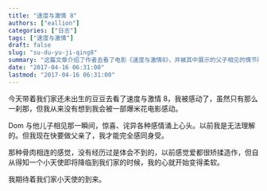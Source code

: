 ```yaml
---
title: "速度与激情 8"
authors: ["eallion"]
categories: ["日志"]
tags: ["速度与激情"]
draft: false
slug: "su-du-yu-ji-qing8"
summary: "这篇文章介绍了作者去看了电影《速度与激情8》，并被其中展示的父子相见的情节所感动。虽然作者以前无法理解这种感受，但是自从得知将要成为父亲后，作者的心开始变得柔软，并期待着他们家的小天使的到来。"
date: "2017-04-16 06:31:00"
lastmod: "2017-04-16 06:31:00"
---
```


今天带着我们家还未出生的豆豆去看了速度与激情 8，我被感动了，虽然只有那么一刹那，但我从来没有想到我会被一部爆米花电影感动。

Dom 与他儿子相见那一瞬间，惊喜、诧异各种感情涌上心头。以前我是无法理解的。但我现在快要做父亲了，我才能完全感同身受。

那种骨肉相连的感觉，没有经历过是体会不到的，以前感觉爱都很矫揉造作，但自从得知一个小天使即将降临到我们家的时候，我的心就开始变得柔软。

我期待着我们家小天使的到来。
